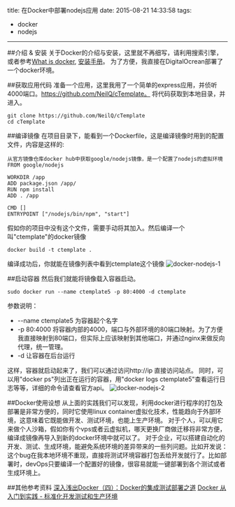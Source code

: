 title: 在Docker中部署nodejs应用
date: 2015-08-21 14:33:58
tags:
- docker
- nodejs

---

##介绍 & 安装
关于Docker的介绍与安装，这里就不再细写，请利用搜索引擎，或者参考[What is docker](https://www.docker.com/whatisdocker), [安装手册](https://docs.docker.com/installation/)。
为了方便，我直接在DigitalOcrean部署了一个docker环境。

##获取应用代码
准备一个应用，这里我用了一个简单的express应用，并侦听4000端口。https://github.com/NeilQ/cTemplate。
将代码获取到本地目录，并进入。
```shell
git clone https://github.com/NeilQ/cTemplate
cd cTemplate
```

##编译镜像
在项目目录下，能看到一个Dockerfile，这是编译镜像时用到的配置文件，内容是这样的:
```shell
从官方镜像仓库docker hub中获取google/nodejs镜像，是一个配置了nodejs的虚拟环境
FROM google/nodejs

WORKDIR /app
ADD package.json /app/
RUN npm install
ADD . /app

CMD []
ENTRYPOINT ["/nodejs/bin/npm", "start"]
```

假如你的项目中没有这个文件，需要手动将其加入。然后编译一个叫"ctemplate"的docker镜像
```shell
docker build -t ctemplate .
```

编译成功后，你就能在镜像列表中看到ctemplate这个镜像
![docker-nodejs-1](/img/docker-nodejs-1.png)

##启动容器
然后我们就能将镜像载入容器启动。
```shell
sudo docker run --name ctemplate5 -p 80:4000 -d ctemplate
```
参数说明：
* --name ctemplate5 为容器起个名字
* -p 80:4000 将容器内部的4000，端口与外部环境的80端口映射。为了方便我直接映射到80端口，但实际上应该映射到其他端口，并通过nginx来做反向代理，统一管理。
* -d 让容器在后台运行

这样，容器就启动起来了，我们可以通过访问http://ip 直接访问站点。
同时，可以用"docker ps"列出正在运行的容器，用"docker logs ctemplate5"查看运行日志等等，详细的命令请查看官方api。
![docker-nodejs-2](/img/docker-nodejs-2.png)

##Docker使用设想
从上面的实践我们可以发现，利用docker进行程序的打包及部署是非常方便的，同时它使用linux container虚拟化技术，性能趋向于外部环境，这意味着它既能做开发、测试环境，也能上生产环境。
对于个人，可以用它来做个人沙箱，假如你有个vps或者云虚拟机，哪天更换厂商做迁移将非常方便，编译成镜像再导入到新的docker环境中就可以了。
对于企业，可以搭建自动化的开发、测试、生成环境，能避免系统环境的差异带来的一些列问题。比如开发说：这个bug在我本地环境不重现，直接将测试环境容器打包丢给开发就行了。比如部署时，devOps只要编译一个配置好的镜像，很容易就能一键部署到各个测试或者生成环境上。

##其他参考资料
[深入浅出Docker（四）：Docker的集成测试部署之道](http://www.infoq.com/cn/articles/docker-integrated-test-and-deployment)
[Docker 从入门到实践 - 标准化开发测试和生产环境](http://dockerpool.com/static/books/docker_practice/cases/environment.html)
